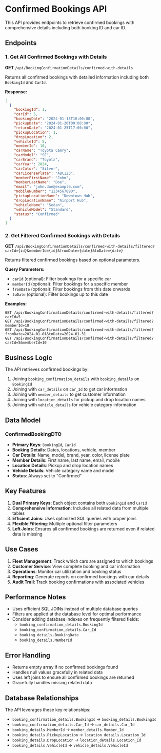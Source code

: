 # Confirmed Bookings API

This API provides endpoints to retrieve confirmed bookings with comprehensive details including both booking ID and car ID.

## Endpoints

### 1. Get All Confirmed Bookings with Details
**GET** `/api/BookingConfirmationDetails/confirmed-with-details`

Returns all confirmed bookings with detailed information including both `BookingId` and `CarId`.

**Response:**
```json
[
  {
    "bookingId": 1,
    "carId": 5,
    "bookingDate": "2024-01-15T10:00:00",
    "pickupDate": "2024-01-20T09:00:00",
    "returnDate": "2024-01-25T17:00:00",
    "pickupLocation": 1,
    "dropLocation": 2,
    "vehicleId": 5,
    "memberId": 10,
    "carName": "Toyota Camry",
    "carModel": "SE",
    "carBrand": "Toyota",
    "carYear": 2024,
    "carColor": "Silver",
    "carLicensePlate": "ABC123",
    "memberFirstName": "John",
    "memberLastName": "Doe",
    "email": "john.doe@example.com",
    "mobileNumber": "1234567890",
    "pickupLocationName": "Downtown Hub",
    "dropLocationName": "Airport Hub",
    "vehicleName": "Sedan",
    "vehicleModel": "Standard",
    "status": "Confirmed"
  }
]
```

### 2. Get Filtered Confirmed Bookings with Details
**GET** `/api/BookingConfirmationDetails/confirmed-with-details/filtered?carId={id}&memberId={id}&fromDate={date}&toDate={date}`

Returns filtered confirmed bookings based on optional parameters.

**Query Parameters:**
- `carId` (optional): Filter bookings for a specific car
- `memberId` (optional): Filter bookings for a specific member
- `fromDate` (optional): Filter bookings from this date onwards
- `toDate` (optional): Filter bookings up to this date

**Examples:**
```
GET /api/BookingConfirmationDetails/confirmed-with-details/filtered?carId=5
GET /api/BookingConfirmationDetails/confirmed-with-details/filtered?memberId=10
GET /api/BookingConfirmationDetails/confirmed-with-details/filtered?fromDate=2024-01-01&toDate=2024-01-31
GET /api/BookingConfirmationDetails/confirmed-with-details/filtered?carId=5&memberId=10
```

## Business Logic

The API retrieves confirmed bookings by:
1. Joining `booking_confirmation_details` with `booking_details` on `BookingId`
2. Joining with `car_details` on `Car_Id` to get car information
3. Joining with `member_details` to get customer information
4. Joining with `location_details` for pickup and drop location names
5. Joining with `vehicle_details` for vehicle category information

## Data Model

### ConfirmedBookingDTO
- **Primary Keys**: `BookingId`, `CarId`
- **Booking Details**: Dates, locations, vehicle, member
- **Car Details**: Name, model, brand, year, color, license plate
- **Member Details**: First name, last name, email, mobile
- **Location Details**: Pickup and drop location names
- **Vehicle Details**: Vehicle category name and model
- **Status**: Always set to "Confirmed"

## Key Features

1. **Dual Primary Keys**: Each object contains both `BookingId` and `CarId`
2. **Comprehensive Information**: Includes all related data from multiple tables
3. **Efficient Joins**: Uses optimized SQL queries with proper joins
4. **Flexible Filtering**: Multiple optional filter parameters
5. **Left Joins**: Ensures all confirmed bookings are returned even if related data is missing

## Use Cases

1. **Fleet Management**: Track which cars are assigned to which bookings
2. **Customer Service**: View complete booking and car information
3. **Operations**: Monitor car utilization and booking status
4. **Reporting**: Generate reports on confirmed bookings with car details
5. **Audit Trail**: Track booking confirmations with associated vehicles

## Performance Notes

- Uses efficient SQL JOINs instead of multiple database queries
- Filters are applied at the database level for optimal performance
- Consider adding database indexes on frequently filtered fields:
  - `booking_confirmation_details.BookingId`
  - `booking_confirmation_details.Car_Id`
  - `booking_details.BookingDate`
  - `booking_details.MemberId`

## Error Handling

- Returns empty array if no confirmed bookings found
- Handles null values gracefully in related data
- Uses left joins to ensure all confirmed bookings are returned
- Gracefully handles missing related data

## Database Relationships

The API leverages these key relationships:
- `booking_confirmation_details.BookingId` → `booking_details.BookingId`
- `booking_confirmation_details.Car_Id` → `car_details.Car_Id`
- `booking_details.MemberId` → `member_details.Member_Id`
- `booking_details.PickupLocation` → `location_details.Location_Id`
- `booking_details.DropLocation` → `location_details.Location_Id`
- `booking_details.VehicleId` → `vehicle_details.VehicleId`
